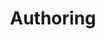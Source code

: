 ---
_schema: default
draft: false
title: Authoring
eleventyExcludeFromCollections: false
eleventyNavigation:
  key: authoring
  order: 100
  title: Authoring
  parent: null
  url: null
  icon: null
pageLink: null
metaDesc: null
socialImage: null
customCode:
  headCode: ''
  bodyCode: ''
tags: dev
editorial_blocks: []
---
